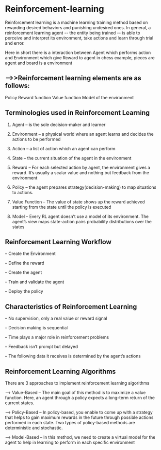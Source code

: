 # Reinforcement-learning
Reinforcement learning is a machine learning training method based on rewarding desired behaviors and punishing undesired ones. In general, a reinforcement learning agent -- the entity being trained -- is able to perceive and interpret its environment, take actions and learn through trial and error.

Here in short there is a interaction between Agent which performs action and Environment which give Reward to agent
in chess example, pieces are agent and board is a environment
  
## -->>Reinforcement learning elements are as follows:
Policy
Reward function
Value function
Model of the environment


## Terminologies used in Reinforcement Learning

1) Agent – is the sole decision-maker and learner

2) Environment – a physical world where an agent learns and decides the actions to be performed

3) Action – a list of action which an agent can perform

4) State – the current situation of the agent in the environment

5) Reward – For each selected action by agent, the environment gives a reward. It’s usually a scalar value and nothing but feedback from the environment

6) Policy – the agent prepares strategy(decision-making) to map situations to actions.

7) Value Function – The value of state shows up the reward achieved starting from the state until the policy is executed

8) Model – Every RL agent doesn’t use a model of its environment. The agent’s view maps state-action pairs probability distributions over the states


## Reinforcement Learning Workflow

– Create the Environment

– Define the reward

– Create the agent

– Train and validate the agent

– Deploy the policy


## Characteristics of Reinforcement Learning
– No supervision, only a real value or reward signal

– Decision making is sequential

– Time plays a major role in reinforcement problems

– Feedback isn’t prompt but delayed

– The following data it receives is determined by the agent’s actions


## Reinforcement Learning Algorithms
There are 3 approaches to implement reinforcement learning algorithms

--> Value-Based – The main goal of this method is to maximize a value function. Here, an agent through a policy expects a long-term return of the current states.

--> Policy-Based – In policy-based, you enable to come up with a strategy that helps to gain maximum rewards in the future through possible actions performed in each state. Two types of policy-based methods are deterministic and stochastic.

--> Model-Based – In this method, we need to create a virtual model for the agent to help in learning to perform in each specific environment
